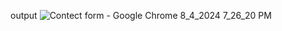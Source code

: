 output
![Contect form - Google Chrome 8_4_2024 7_26_20 PM](https://github.com/user-attachments/assets/122e1c1b-0df0-4827-8ad0-e416dec1870d)
